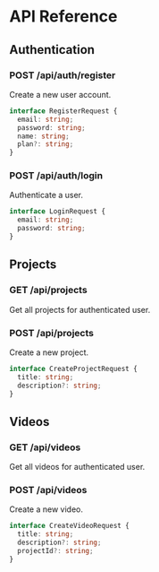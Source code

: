 # API Reference

## Authentication
### POST /api/auth/register
Create a new user account.

```typescript
interface RegisterRequest {
  email: string;
  password: string;
  name: string;
  plan?: string;
}
```

### POST /api/auth/login
Authenticate a user.

```typescript
interface LoginRequest {
  email: string;
  password: string;
}
```

## Projects
### GET /api/projects
Get all projects for authenticated user.

### POST /api/projects
Create a new project.

```typescript
interface CreateProjectRequest {
  title: string;
  description?: string;
}
```

## Videos
### GET /api/videos
Get all videos for authenticated user.

### POST /api/videos
Create a new video.

```typescript
interface CreateVideoRequest {
  title: string;
  description?: string;
  projectId?: string;
}
```
